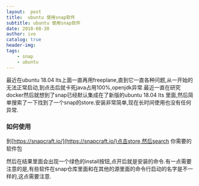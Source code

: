 ```yaml
---
layout:  post
title:  ubuntu 使用snap软件
subtitle: ubuntu 使用snap软件 
date: 2018-08-30
author: ivo
catalog: true
header-img:
tags:
    - snap 
    - ubuntu
---
```

最近在ubuntu 18.04 lts上面一直再用freeplane,直到它一直各种问题,从一开始的无法正常启动,到点击后就卡死java占用100%,openjdk异常.最近一直在研究docker然后就想到了snap已经默认集成在了新版的ubuntu 18.04 lts 里面,然后简单搜索了一下找到了一个snap的store.安装非常简单,现在长时间使用也没有任何异常.

### 如何使用
到[https://snapcraft.io/](https://snapcraft.io/)点击store,然后search 你需要的软件包

然后在结果里面会出现一个绿色的install按钮,点开后就是安装的命令.有一点需要注意的是,有些软件在snap仓库里面和在其他的源里面的命令行启动的名字是不一样的,这点需要注意.
